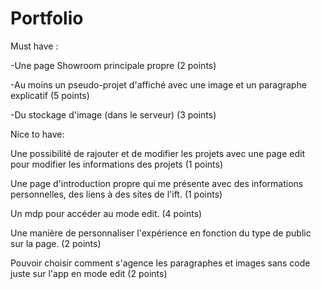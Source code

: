 # Portfolio
Must have : 

-Une page Showroom principale propre (2 points)

-Au moins un pseudo-projet d'affiché avec une image et un paragraphe explicatif (5 points)

-Du stockage d'image (dans le serveur) (3 points)



Nice to have: 

Une possibilité de rajouter et de modifier les projets avec une page edit pour modifier les informations des projets (1 points)


Une page d'introduction propre qui me présente avec des informations personnelles, des liens à des sites de l'ift. (1 points)


Un mdp pour accéder au mode edit. (4 points)


Une manière de personnaliser l'expérience en fonction du type de public sur la page. (2 points)


Pouvoir choisir comment s'agence les paragraphes et images sans code juste sur l'app en mode edit (2 points)
